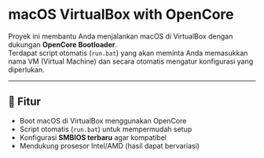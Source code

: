 # macOS VirtualBox with OpenCore

Proyek ini membantu Anda menjalankan macOS di VirtualBox dengan dukungan **OpenCore Bootloader**.  
Terdapat script otomatis (`run.bat`) yang akan meminta Anda memasukkan nama VM (Virtual Machine) dan secara otomatis mengatur konfigurasi yang diperlukan.

---

## 🚀 Fitur
- Boot macOS di VirtualBox menggunakan OpenCore
- Script otomatis (`run.bat`) untuk mempermudah setup
- Konfigurasi **SMBIOS terbaru** agar kompatibel
- Mendukung prosesor Intel/AMD (hasil dapat bervariasi)

